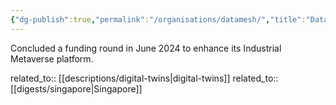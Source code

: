```yaml
---
{"dg-publish":true,"permalink":"/organisations/datamesh/","title":"DataMesh"}
---
```



Concluded a funding round in June 2024 to enhance its Industrial Metaverse platform.

related_to:: [[descriptions/digital-twins\|digital-twins]]
related_to:: [[digests/singapore\|Singapore]]
